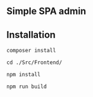 ## Simple SPA admin

## Installation
```
composer install

cd ./Src/Frontend/

npm install

npm run build
```
